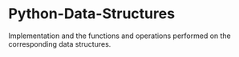 # Python-Data-Structures

Implementation and the functions and operations performed on the corresponding data structures.
